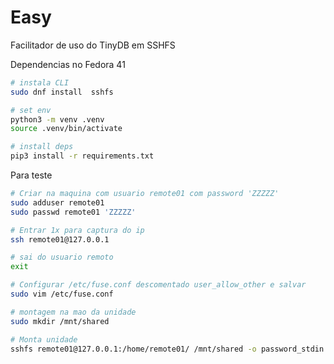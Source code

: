 # Easy

Facilitador de uso do TinyDB em SSHFS

Dependencias no Fedora 41
```bash
# instala CLI
sudo dnf install  sshfs

# set env
python3 -m venv .venv
source .venv/bin/activate

# install deps
pip3 install -r requirements.txt
```

Para teste
```bash
# Criar na maquina com usuario remote01 com password 'ZZZZZ'
sudo adduser remote01
sudo passwd remote01 'ZZZZZ'

# Entrar 1x para captura do ip
ssh remote01@127.0.0.1

# sai do usuario remoto
exit

# Configurar /etc/fuse.conf descomentado user_allow_other e salvar
sudo vim /etc/fuse.conf

# montagem na mao da unidade
sudo mkdir /mnt/shared

# Monta unidade
sshfs remote01@127.0.0.1:/home/remote01/ /mnt/shared -o password_stdin -o allow_other -o ro <<< 'ZZZZZ'

```
